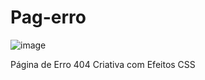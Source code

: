# Pag-erro

![image](https://github.com/Jeniferpalczuk/Pag-erro/assets/87336792/6cb87e55-e24c-499d-8b0d-0d6aa4e54b2e)

Página de Erro 404 Criativa com Efeitos CSS
